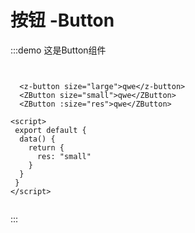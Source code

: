 # 按钮 -Button

:::demo 这是Button组件

``` vue


  <z-button size="large">qwe</z-button>
  <ZButton size="small">qwe</ZButton>
  <ZButton :size="res">qwe</ZButton>

<script>
 export default {
  data() {
    return {
      res: "small"
    }
  }
 }
</script>


```
:::
